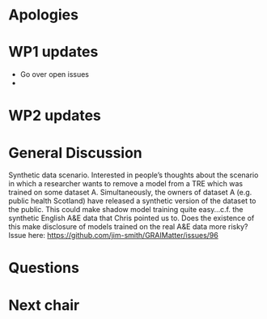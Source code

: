 # Apologies

# WP1 updates

  - Go over open issues
  - 
# WP2 updates

# General Discussion
   Synthetic data scenario. Interested in people’s thoughts about the scenario in which a researcher wants to remove a model from a TRE which was trained on some dataset A. Simultaneously, the owners of dataset A (e.g. public health Scotland) have released a synthetic version of the dataset to the public. This could make shadow model training quite easy…c.f. the synthetic English A&E data that Chris pointed us to. Does the existence of this make disclosure of models trained on the real A&E data more risky? Issue here: https://github.com/jim-smith/GRAIMatter/issues/96

# Questions
  

# Next chair 
